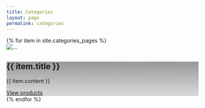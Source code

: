 ```yaml
---
title: Categories
layout: page
permalink: categories
---
```


<div class="row">
  {% for item in site.categories_pages %}
  <div class="col-sm-6 mb-3">
    <div class="card bg-light text-white">
      <img src="{{ item.image }}" class="card-img" alt="...">
      <div class="card-img-overlay" style="background:linear-gradient(180deg, rgb(0 0 0 / 40%) 0%, rgb(149 149 149 / 40%) 90.16%);">
        <h2 class="card-title text-white">{{ item.title }}</h2>
        <p class="card-text text-white">{{ item.content }}</p>
        <a href="{{ item.permalink | absolute_url }}" class="btn btn-outline-light">View products</a>
      </div>
    </div>
  </div>
  {% endfor %}
</div>